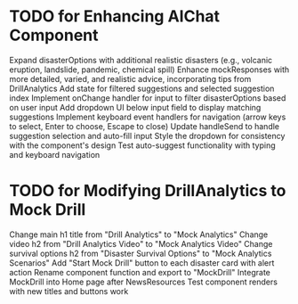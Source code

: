 # TODO for Enhancing AIChat Component

Expand disasterOptions with additional realistic disasters (e.g., volcanic eruption, landslide, pandemic, chemical spill)
Enhance mockResponses with more detailed, varied, and realistic advice, incorporating tips from DrillAnalytics
Add state for filtered suggestions and selected suggestion index
Implement onChange handler for input to filter disasterOptions based on user input
Add dropdown UI below input field to display matching suggestions
Implement keyboard event handlers for navigation (arrow keys to select, Enter to choose, Escape to close)
Update handleSend to handle suggestion selection and auto-fill input
Style the dropdown for consistency with the component's design
Test auto-suggest functionality with typing and keyboard navigation

# TODO for Modifying DrillAnalytics to Mock Drill

Change main h1 title from "Drill Analytics" to "Mock Analytics"
Change video h2 from "Drill Analytics Video" to "Mock Analytics Video"
Change survival options h2 from "Disaster Survival Options" to "Mock Analytics Scenarios"
Add "Start Mock Drill" button to each disaster card with alert action
Rename component function and export to "MockDrill"
Integrate MockDrill into Home page after NewsResources
Test component renders with new titles and buttons work
